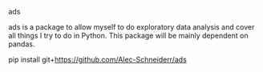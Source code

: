 ads

ads is a package to allow myself to do exploratory data analysis and cover all things I try to do in Python. This
package will be mainly dependent on pandas.

pip install git+https://github.com/Alec-Schneiderr/ads

 